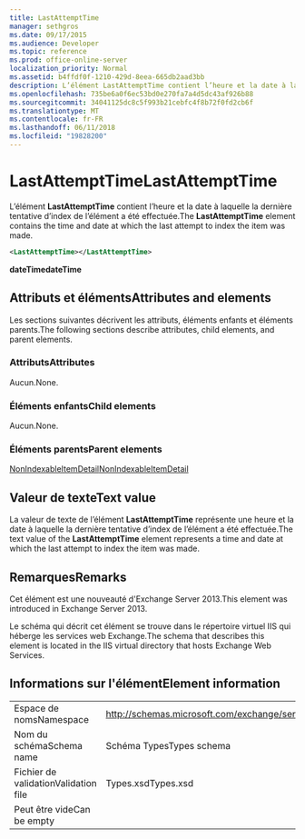```yaml
---
title: LastAttemptTime
manager: sethgros
ms.date: 09/17/2015
ms.audience: Developer
ms.topic: reference
ms.prod: office-online-server
localization_priority: Normal
ms.assetid: b4ffdf0f-1210-429d-8eea-665db2aad3bb
description: L’élément LastAttemptTime contient l’heure et la date à laquelle la dernière tentative d’index de l’élément a été effectuée.
ms.openlocfilehash: 735be6a0f6ec53bd0e270fa7a4d5dc43af926b88
ms.sourcegitcommit: 34041125dc8c5f993b21cebfc4f8b72f0fd2cb6f
ms.translationtype: MT
ms.contentlocale: fr-FR
ms.lasthandoff: 06/11/2018
ms.locfileid: "19828200"
---
```

# <a name="lastattempttime"></a><span data-ttu-id="5b777-103">LastAttemptTime</span><span class="sxs-lookup"><span data-stu-id="5b777-103">LastAttemptTime</span></span>

<span data-ttu-id="5b777-104">L’élément **LastAttemptTime** contient l’heure et la date à laquelle la dernière tentative d’index de l’élément a été effectuée.</span><span class="sxs-lookup"><span data-stu-id="5b777-104">The **LastAttemptTime** element contains the time and date at which the last attempt to index the item was made.</span></span> 
  
```XML
<LastAttemptTime></LastAttemptTime>
```

 <span data-ttu-id="5b777-105">**dateTime**</span><span class="sxs-lookup"><span data-stu-id="5b777-105">**dateTime**</span></span>
## <a name="attributes-and-elements"></a><span data-ttu-id="5b777-106">Attributs et éléments</span><span class="sxs-lookup"><span data-stu-id="5b777-106">Attributes and elements</span></span>

<span data-ttu-id="5b777-107">Les sections suivantes décrivent les attributs, éléments enfants et éléments parents.</span><span class="sxs-lookup"><span data-stu-id="5b777-107">The following sections describe attributes, child elements, and parent elements.</span></span>
  
### <a name="attributes"></a><span data-ttu-id="5b777-108">Attributs</span><span class="sxs-lookup"><span data-stu-id="5b777-108">Attributes</span></span>

<span data-ttu-id="5b777-109">Aucun.</span><span class="sxs-lookup"><span data-stu-id="5b777-109">None.</span></span>
  
### <a name="child-elements"></a><span data-ttu-id="5b777-110">Éléments enfants</span><span class="sxs-lookup"><span data-stu-id="5b777-110">Child elements</span></span>

<span data-ttu-id="5b777-111">Aucun.</span><span class="sxs-lookup"><span data-stu-id="5b777-111">None.</span></span>
  
### <a name="parent-elements"></a><span data-ttu-id="5b777-112">Éléments parents</span><span class="sxs-lookup"><span data-stu-id="5b777-112">Parent elements</span></span>

[<span data-ttu-id="5b777-113">NonIndexableItemDetail</span><span class="sxs-lookup"><span data-stu-id="5b777-113">NonIndexableItemDetail</span></span>](nonindexableitemdetail.md)
  
## <a name="text-value"></a><span data-ttu-id="5b777-114">Valeur de texte</span><span class="sxs-lookup"><span data-stu-id="5b777-114">Text value</span></span>

<span data-ttu-id="5b777-115">La valeur de texte de l’élément **LastAttemptTime** représente une heure et la date à laquelle la dernière tentative d’index de l’élément a été effectuée.</span><span class="sxs-lookup"><span data-stu-id="5b777-115">The text value of the **LastAttemptTime** element represents a time and date at which the last attempt to index the item was made.</span></span> 
  
## <a name="remarks"></a><span data-ttu-id="5b777-116">Remarques</span><span class="sxs-lookup"><span data-stu-id="5b777-116">Remarks</span></span>

<span data-ttu-id="5b777-117">Cet élément est une nouveauté d'Exchange Server 2013.</span><span class="sxs-lookup"><span data-stu-id="5b777-117">This element was introduced in Exchange Server 2013.</span></span>
  
<span data-ttu-id="5b777-118">Le schéma qui décrit cet élément se trouve dans le répertoire virtuel IIS qui héberge les services web Exchange.</span><span class="sxs-lookup"><span data-stu-id="5b777-118">The schema that describes this element is located in the IIS virtual directory that hosts Exchange Web Services.</span></span>
  
## <a name="element-information"></a><span data-ttu-id="5b777-119">Informations sur l'élément</span><span class="sxs-lookup"><span data-stu-id="5b777-119">Element information</span></span>

|||
|:-----|:-----|
|<span data-ttu-id="5b777-120">Espace de noms</span><span class="sxs-lookup"><span data-stu-id="5b777-120">Namespace</span></span>  <br/> |http://schemas.microsoft.com/exchange/services/2006/types  <br/> |
|<span data-ttu-id="5b777-121">Nom du schéma</span><span class="sxs-lookup"><span data-stu-id="5b777-121">Schema name</span></span>  <br/> |<span data-ttu-id="5b777-122">Schéma Types</span><span class="sxs-lookup"><span data-stu-id="5b777-122">Types schema</span></span>  <br/> |
|<span data-ttu-id="5b777-123">Fichier de validation</span><span class="sxs-lookup"><span data-stu-id="5b777-123">Validation file</span></span>  <br/> |<span data-ttu-id="5b777-124">Types.xsd</span><span class="sxs-lookup"><span data-stu-id="5b777-124">Types.xsd</span></span>  <br/> |
|<span data-ttu-id="5b777-125">Peut être vide</span><span class="sxs-lookup"><span data-stu-id="5b777-125">Can be empty</span></span>  <br/> ||
   

